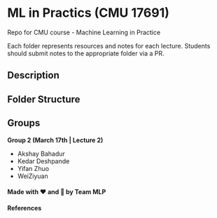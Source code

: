 # ML in Practics (CMU 17691)
Repo for CMU course - Machine Learning in Practice

Each folder represents resources and notes for each lecture. Students should submit notes to the appropriate folder via a PR.

## Description

## Folder Structure


## Groups

**Group 2 (March 17th | Lecture 2)**
- Akshay Bahadur
- Kedar Deshpande
- Yifan Zhuo
- WeiZiyuan

#### Made with ❤️ and 🦙 by Team MLP

#### References
